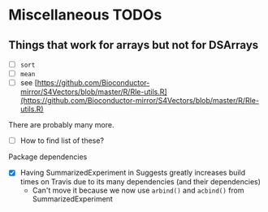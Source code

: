 # Miscellaneous TODOs

## Things that work for arrays but not for DSArrays

- [ ] `sort`
- [ ] `mean`
- [ ] see [https://github.com/Bioconductor-mirror/S4Vectors/blob/master/R/Rle-utils.R](https://github.com/Bioconductor-mirror/S4Vectors/blob/master/R/Rle-utils.R)

There are probably many more.

- [ ] How to find list of these?

Package dependencies

- [x] Having SummarizedExperiment in Suggests greatly increases build times on Travis due to its many dependencies (and their dependencies)
  - Can't move it because we now use `arbind()` and `acbind()` from SummarizedExperiment 
